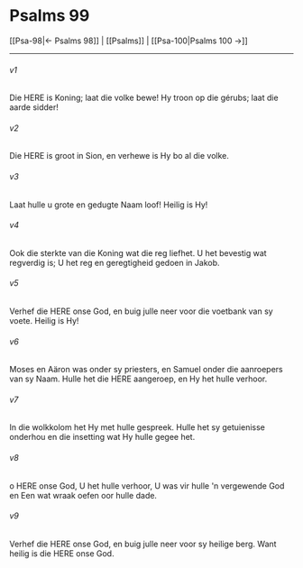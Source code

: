 # Psalms 99

[[Psa-98|← Psalms 98]] | [[Psalms]] | [[Psa-100|Psalms 100 →]]
***

###### v1
Die HERE is Koning; laat die volke bewe! Hy troon op die gérubs; laat die aarde sidder! 
###### v2
Die HERE is groot in Sion, en verhewe is Hy bo al die volke. 
###### v3
Laat hulle u grote en gedugte Naam loof! Heilig is Hy! 
###### v4
Ook die sterkte van die Koning wat die reg liefhet. U het bevestig wat regverdig is; U het reg en geregtigheid gedoen in Jakob. 
###### v5
Verhef die HERE onse God, en buig julle neer voor die voetbank van sy voete. Heilig is Hy! 
###### v6
Moses en Aäron was onder sy priesters, en Samuel onder die aanroepers van sy Naam. Hulle het die HERE aangeroep, en Hy het hulle verhoor. 
###### v7
In die wolkkolom het Hy met hulle gespreek. Hulle het sy getuienisse onderhou en die insetting wat Hy hulle gegee het. 
###### v8
o HERE onse God, U het hulle verhoor, U was vir hulle 'n vergewende God en Een wat wraak oefen oor hulle dade. 
###### v9
Verhef die HERE onse God, en buig julle neer voor sy heilige berg. Want heilig is die HERE onse God. 
